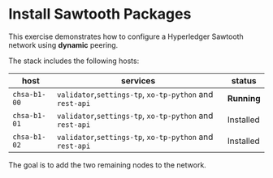 # Install Sawtooth Packages

This exercise demonstrates how to configure a Hyperledger Sawtooth network using **dynamic** peering.

The stack includes the following hosts:

host | services | status
---- | -------- | ------
`chsa-b1-00` | `validator`,`settings-tp`, `xo-tp-python` and `rest-api` | **Running**
`chsa-b1-01` | `validator`,`settings-tp`, `xo-tp-python` and `rest-api` | Installed
`chsa-b1-02` | `validator`,`settings-tp`, `xo-tp-python` and `rest-api` | Installed

The goal is to add the two remaining nodes to the network.
